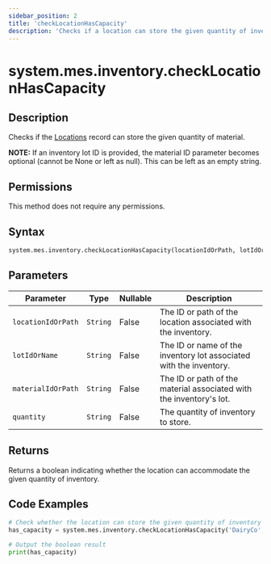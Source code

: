 ```yaml
---
sidebar_position: 2
title: 'checkLocationHasCapacity'
description: 'Checks if a location can store the given quantity of inventory.'
---
```


# system.mes.inventory.checkLocationHasCapacity

## Description

Checks if the [Locations](../../data-model/location-model/location) record can store the given quantity of material.

**NOTE:** If an inventory lot ID is provided, the material ID parameter becomes optional (cannot be None or left as null).
This can be left as an empty string.

## Permissions

This method does not require any permissions.

## Syntax

```python
system.mes.inventory.checkLocationHasCapacity(locationIdOrPath, lotIdOrName, materialId, quantity)
```

## Parameters

| Parameter          | Type     | Nullable | Description                                                         |
| ------------------ | -------- | -------- | ------------------------------------------------------------------- |
| `locationIdOrPath` | `String` | False    | The ID or path of the location associated with the inventory.       |
| `lotIdOrName`      | `String` | False    | The ID or name of the inventory lot associated with the inventory.  |
| `materialIdOrPath` | `String` | False    | The ID or path of the material associated with the inventory's lot. |
| `quantity`         | `String` | False    | The quantity of inventory to store.                                 |

## Returns

Returns a boolean indicating whether the location can accommodate the given quantity of inventory.

## Code Examples

```python
# Check whether the location can store the given quantity of inventory
has_capacity = system.mes.inventory.checkLocationHasCapacity('DairyCo', '425e29ed-2780-430a-95cf-79431ec0e3e5', 'Bottle/Milk', 1454)

# Output the boolean result
print(has_capacity)
```
